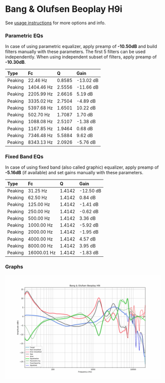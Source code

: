 # Bang & Olufsen Beoplay H9i
See [usage instructions](https://github.com/jaakkopasanen/AutoEq#usage) for more options and info.

### Parametric EQs
In case of using parametric equalizer, apply preamp of **-10.50dB** and build filters manually
with these parameters. The first 5 filters can be used independently.
When using independent subset of filters, apply preamp of **-10.30dB**.

| Type    | Fc         |      Q | Gain      |
|:--------|:-----------|:-------|:----------|
| Peaking | 22.46 Hz   | 0.8585 | -13.02 dB |
| Peaking | 1404.46 Hz | 2.5556 | -11.66 dB |
| Peaking | 2205.99 Hz | 2.6616 | 5.19 dB   |
| Peaking | 3335.02 Hz | 2.7504 | -4.89 dB  |
| Peaking | 5397.68 Hz | 1.6501 | 10.22 dB  |
| Peaking | 502.70 Hz  | 1.7087 | 1.70 dB   |
| Peaking | 1088.08 Hz | 2.5107 | -1.38 dB  |
| Peaking | 1167.85 Hz | 1.9464 | 0.68 dB   |
| Peaking | 7346.48 Hz | 5.5884 | 9.62 dB   |
| Peaking | 8343.13 Hz | 2.0926 | -5.76 dB  |

### Fixed Band EQs
In case of using fixed band (also called graphic) equalizer, apply preamp of **-5.16dB**
(if available) and set gains manually with these parameters.

| Type    | Fc          |      Q | Gain      |
|:--------|:------------|:-------|:----------|
| Peaking | 31.25 Hz    | 1.4142 | -12.50 dB |
| Peaking | 62.50 Hz    | 1.4142 | 0.84 dB   |
| Peaking | 125.00 Hz   | 1.4142 | -1.41 dB  |
| Peaking | 250.00 Hz   | 1.4142 | -0.62 dB  |
| Peaking | 500.00 Hz   | 1.4142 | 3.36 dB   |
| Peaking | 1000.00 Hz  | 1.4142 | -5.92 dB  |
| Peaking | 2000.00 Hz  | 1.4142 | -1.95 dB  |
| Peaking | 4000.00 Hz  | 1.4142 | 4.57 dB   |
| Peaking | 8000.00 Hz  | 1.4142 | 3.95 dB   |
| Peaking | 16000.01 Hz | 1.4142 | -1.83 dB  |

### Graphs
![](./Bang%20&%20Olufsen%20Beoplay%20H9i.png)